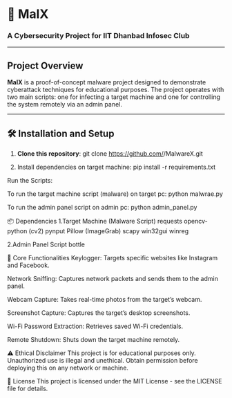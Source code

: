 # 🚀 MalX
### A Cybersecurity Project for IIT Dhanbad Infosec Club

---

## Project Overview
**MalX** is a proof-of-concept malware project designed to demonstrate cyberattack techniques for educational purposes. The project operates with two main scripts: one for infecting a target machine and one for controlling the system remotely via an admin panel.

---

## 🛠️ Installation and Setup

1. **Clone this repository**:
  git clone https://github.com/<your-username>/MalwareX.git

2. Install dependencies on target machine:
pip install -r requirements.txt  

Run the Scripts:

To run the target machine script (malware) on target pc:
python malwrae.py

To run the admin panel script on admin pc:
python admin_panel.py

📦 Dependencies
1.Target Machine (Malware Script)
 requests
 opencv-python (cv2)
 pynput
 Pillow (ImageGrab)
 scapy
 win32gui
 winreg

2.Admin Panel Script
  bottle

🌟 Core Functionalities
Keylogger: Targets specific websites like Instagram and Facebook.

Network Sniffing: Captures network packets and sends them to the admin panel.

Webcam Capture: Takes real-time photos from the target’s webcam.

Screenshot Capture: Captures the target’s desktop screenshots.

Wi-Fi Password Extraction: Retrieves saved Wi-Fi credentials.

Remote Shutdown: Shuts down the target machine remotely.


⚠️ Ethical Disclaimer
This project is for educational purposes only. Unauthorized use is illegal and unethical. Obtain permission before deploying this on any network or machine.

📄 License
This project is licensed under the MIT License - see the LICENSE file for details.
